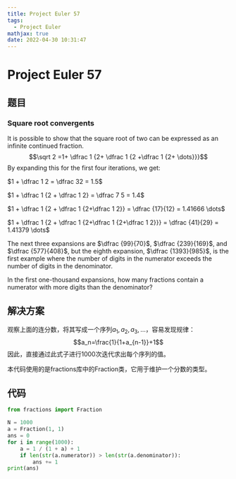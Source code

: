 ```yaml
---
title: Project Euler 57
tags:
  - Project Euler
mathjax: true
date: 2022-04-30 10:31:47
---
```


<escape><!-- more --></escape>

# Project Euler 57

## 题目

### Square root convergents

It is possible to show that the square root of two can be expressed as an infinite continued fraction.
$$\sqrt 2 =1+ \dfrac 1 {2+ \dfrac 1 {2 +\dfrac 1 {2+ \dots}}}$$
By expanding this for the first four iterations, we get:

$1 + \dfrac 1 2 = \dfrac  32 = 1.5$

$1 + \dfrac 1 {2 + \dfrac 1 2} = \dfrac 7 5 = 1.4$

$1 + \dfrac 1 {2 + \dfrac 1 {2+\dfrac 1 2}} = \dfrac {17}{12} = 1.41666 \dots$

$1 + \dfrac 1 {2 + \dfrac 1 {2+\dfrac 1 {2+\dfrac 1 2}}} = \dfrac {41}{29} = 1.41379 \dots$

The next three expansions are $\dfrac {99}{70}$, $\dfrac {239}{169}$, and $\dfrac {577}{408}$, but the eighth expansion, $\dfrac {1393}{985}$, is the first example where the number of digits in the numerator exceeds the number of digits in the denominator.

In the first one-thousand expansions, how many fractions contain a numerator with more digits than the denominator?

## 解决方案

观察上面的连分数，将其写成一个序列$a_1,a_2,a_3,\dots$，容易发现规律：
$$a_n=\frac{1}{1+a_{n-1}}+1$$
因此，直接通过此式子进行$1000$次迭代求出每个序列的值。

本代码使用的是fractions库中的Fraction类，它用于维护一个分数的类型。

## 代码

```py
from fractions import Fraction

N = 1000
a = Fraction(1, 1)
ans = 0
for i in range(1000):
    a = 1 / (1 + a) + 1
    if len(str(a.numerator)) > len(str(a.denominator)):
        ans += 1
print(ans)

```
